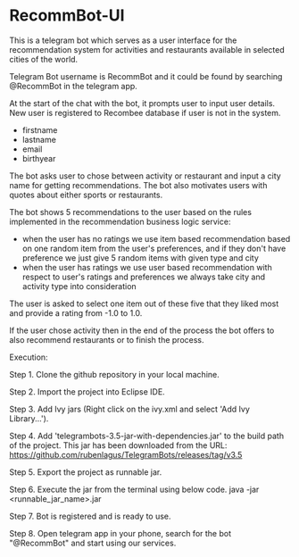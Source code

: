# RecommBot-UI

This is a telegram bot which serves as a user interface for the recommendation system for activities and restaurants available in selected cities of the world.

Telegram Bot username is RecommBot and it could be found by searching @RecommBot in the telegram app.

At the start of the chat with the bot, it prompts user to input user details. New user is registered to Recombee database if user is not in the system. 
- firstname
- lastname
- email
- birthyear

The bot asks user to chose between activity or restaurant and input a city name for getting recommendations.
The bot also motivates users with quotes about either sports or restaurants.

The bot shows 5 recommendations to the user based on the rules implemented in the recommendation business logic service:
- when the user has no ratings we use item based recommendation based on one random item from the user's preferences, and if they don't have preference we just give 5 random items with given type and city
- when the user has ratings we use user based recommendation with respect to user's ratings and preferences
we always take city and activity type into consideration

The user is asked to select one item out of these five that they liked most and provide a rating from -1.0 to 1.0.

If the user chose activity then in the end of the process the bot offers to also recommend restaurants or to finish the process.

Execution:

Step 1. Clone the github repository in your local machine.

Step 2. Import the project into Eclipse IDE.

Step 3. Add Ivy jars (Right click on the ivy.xml and select 'Add Ivy Library...').

Step 4. Add 'telegrambots-3.5-jar-with-dependencies.jar' to the build path of the project. This jar has been downloaded from the URL:
          https://github.com/rubenlagus/TelegramBots/releases/tag/v3.5
          
Step 5. Export the project as runnable jar.

Step 6. Execute the jar from the terminal using below code.
          java -jar <runnable_jar_name>.jar
          
Step 7. Bot is registered and is ready to use.

Step 8. Open telegram app in your phone, search for the bot "@RecommBot" and start using our services.
    










